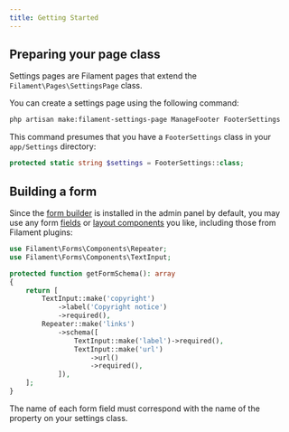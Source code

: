 ```yaml
---
title: Getting Started
---
```


## Preparing your page class

Settings pages are Filament pages that extend the `Filament\Pages\SettingsPage` class.

You can create a settings page using the following command:

```bash
php artisan make:filament-settings-page ManageFooter FooterSettings
```

This command presumes that you have a `FooterSettings` class in your `app/Settings` directory:

```php
protected static string $settings = FooterSettings::class;
```

## Building a form

Since the [form builder](/docs/forms) is installed in the admin panel by default, you may use any form [fields](/docs/forms/fields) or [layout components](/docs/forms/layout) you like, including those from Filament plugins:

```php
use Filament\Forms\Components\Repeater;
use Filament\Forms\Components\TextInput;

protected function getFormSchema(): array
{
    return [
        TextInput::make('copyright')
            ->label('Copyright notice')
            ->required(),
        Repeater::make('links')
            ->schema([
                TextInput::make('label')->required(),
                TextInput::make('url')
                    ->url()
                    ->required(),
            ]),
    ];
}
```

The name of each form field must correspond with the name of the property on your settings class.
